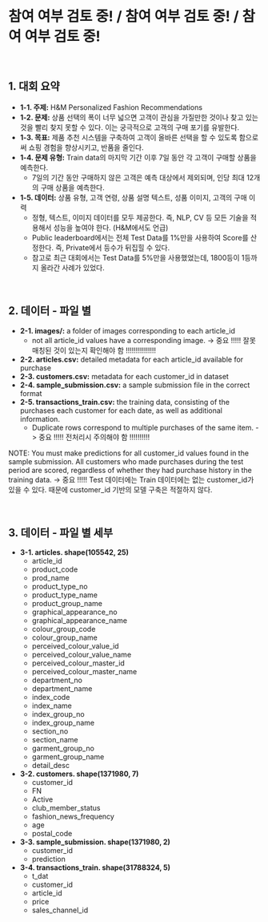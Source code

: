# **참여 여부 검토 중! / 참여 여부 검토 중! / 참여 여부 검토 중!**

</br>

## **1. 대회 요약**
- **1-1. 주제:** H&M Personalized Fashion Recommendations
- **1-2. 문제:** 상품 선택의 폭이 너무 넓으면 고객이 관심을 가질만한 것이나 찾고 있는 것을 빨리 찾지 못할 수 있다. 이는 궁극적으로 고객의 구매 포기를 유발한다.
- **1-3. 목표:** 제품 추천 시스템을 구축하여 고객이 올바른 선택을 할 수 있도록 함으로써 쇼핑 경험을 향상시키고, 반품을 줄인다.
- **1-4. 문제 유형:** Train data의 마지막 기간 이후 7일 동안 각 고객이 구매할 상품을 예측한다.
  - 7일의 기간 동안 구매하지 않은 고객은 예측 대상에서 제외되며, 인당 최대 12개의 구매 상품을 예측한다.
- **1-5. 데이터:** 상품 유형, 고객 연령, 상품 설명 텍스트, 성품 이미지, 고객의 구매 이력
  - 정형, 텍스트, 이미지 데이터를 모두 제공한다. 즉, NLP, CV 등 모든 기술을 적용해서 성능을 높여야 한다. (H&M에서도 언급)
  - Public leaderboard에서는 전체 Test Data를 1%만을 사용하여 Score를 산정한다. 즉, Private에서 등수가 뒤집힐 수 있다.
  - 참고로 최근 대회에서는 Test Data를 5%만을 사용했었는데, 1800등이 1등까지 올라간 사례가 있었다.

</br>

## **2. 데이터 - 파일 별**
- **2-1. images/:** a folder of images corresponding to each article_id
  - not all article_id values have a corresponding image. -> 중요 !!!!! 잘못 매칭된 것이 있는지 확인해야 함 !!!!!!!!!!!!!!!
- **2-2. articles.csv:** detailed metadata for each article_id available for purchase
- **2-3. customers.csv:** metadata for each customer_id in dataset
- **2-4. sample_submission.csv:** a sample submission file in the correct format
- **2-5. transactions_train.csv:** the training data, consisting of the purchases each customer for each date, as well as additional information.
  - Duplicate rows correspond to multiple purchases of the same item. -> 중요 !!!!! 전처리시 주의해야 함 !!!!!!!!!!

NOTE: You must make predictions for all customer_id values found in the sample submission. All customers who made purchases during the test period are scored, regardless of whether they had purchase history in the training data. -> 중요 !!!!! Test 데이터에는 Train 데이터에는 없는 customer_id가 있을 수 있다. 때문에 customer_id 기반의 모델 구축은 적절하지 않다.

</br>

## **3. 데이터 - 파일 별 세부**
- **3-1. articles. shape(105542, 25)**
  - article_id
  - product_code
  - prod_name
  - product_type_no
  - product_type_name
  - product_group_name
  - graphical_appearance_no
  - graphical_appearance_name
  - colour_group_code
  - colour_group_name
  - perceived_colour_value_id
  - perceived_colour_value_name
  - perceived_colour_master_id
  - perceived_colour_master_name
  - department_no
  - department_name
  - index_code
  - index_name
  - index_group_no
  - index_group_name
  - section_no
  - section_name
  - garment_group_no
  - garment_group_name
  - detail_desc
- **3-2. customers. shape(1371980, 7)**
  - customer_id
  - FN
  - Active
  - club_member_status
  - fashion_news_frequency
  - age
  - postal_code
- **3-3. sample_submission. shape(1371980, 2)**
  - customer_id
  - prediction
- **3-4. transactions_train. shape(31788324, 5)**
  - t_dat
  - customer_id
  - article_id
  - price
  - sales_channel_id
